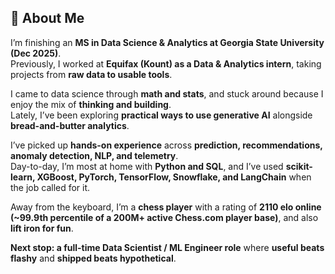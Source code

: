 ## 👋 About Me

I’m finishing an **MS in Data Science & Analytics at Georgia State University (Dec 2025)**.  
Previously, I worked at **Equifax (Kount) as a Data & Analytics intern**, taking projects from **raw data to usable tools**.

I came to data science through **math and stats**, and stuck around because I enjoy the mix of **thinking and building**.  
Lately, I’ve been exploring **practical ways to use generative AI** alongside **bread-and-butter analytics**.

I’ve picked up **hands-on experience** across **prediction, recommendations, anomaly detection, NLP, and telemetry**.  
Day-to-day, I’m most at home with **Python and SQL**, and I’ve used **scikit-learn, XGBoost, PyTorch, TensorFlow, Snowflake, and LangChain** when the job called for it.

Away from the keyboard, I’m a **chess player** with a rating of **2110 elo online (~99.9th percentile of a 200M+ active Chess.com player base)**, and also  **lift iron for fun**.

**Next stop: a full-time Data Scientist / ML Engineer role** where **useful beats flashy** and **shipped beats hypothetical**.
